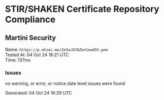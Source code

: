 # STIR/SHAKEN Certificate Repository Compliance

## Martini Security

Name: `https://p.mtsec.me/2e5a/K7AZen1nw45V.pem`\
Tested At: 04 Oct 24 16:21 UTC\
Time: 137ms

### Issues

no warning, or error, or notice date level issues were found

Generated: 04 Oct 24 16:29 UTC
